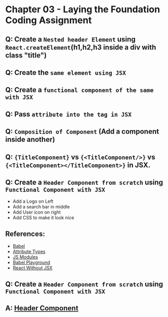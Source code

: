 

# Chapter 03 - Laying the Foundation Coding Assignment

## Q: Create a `Nested header Element` using `React.createElement`(h1,h2,h3 inside a div with class "title")

## Q: Create the `same element using JSX`

## Q: Create a `functional component of the same with JSX`

## Q: Pass `attribute into the tag in JSX`

## Q: `Composition of Component` (Add a component inside another)

## Q: `{TitleComponent}` vs `{<TitleComponent/>}` vs `{<TitleComponent></TitleComponent>}` in JSX.

## Q: Create a `Header Component from scratch` using `Functional Component with JSX`

- Add a Logo on Left
- Add a search bar in middle
- Add User icon on right
- Add CSS to make it look nice

## References:

- [Babel](https://babeljs.io)
- [Attribute Types](https://developer.mozilla.org/en-US/docs/Web/HTML/Element/script#attr-type)
- [JS Modules](https://developer.mozilla.org/en-US/docs/Web/JavaScript/Guide/Modules)
- [Babel Playground](https://babeljs.io/repl)
- [React Without JSX](https://reactjs.org/docs/react-without-jsx.html)

## Q: Create a `Header Component from scratch` using `Functional Component with JSX`

## A: [Header Component](https://header-assignment.netlify.app/)
